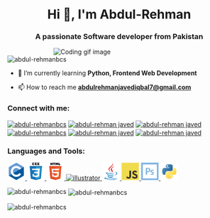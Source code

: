 <h1 align="center">Hi 👋, I'm Abdul-Rehman</h1>
<h3 align="center">A passionate Software developer from Pakistan</h3>

<img align="right" alt="Coding gif image" width="400" src="https://user-images.githubusercontent.com/55389276/140866485-8fb1c876-9a8f-4d6a-98dc-08c4981eaf70.gif">

<p align="left"> <img src="https://komarev.com/ghpvc/?username=abdul-rehmanbcs&label=Profile%20views&color=0e75b6&style=flat" alt="abdul-rehmanbcs" /> </p>

- 🌱 I’m currently learning **Python, Frontend Web Development**

- 📫 How to reach me **abdulrehmanjavediqbal7@gmail.com**

<h3 align="left">Connect with me:</h3>
<p align="left">
<a href="https://codepen.io/abdul-rehmanbcs" target="blank"><img align="center" src="https://raw.githubusercontent.com/rahuldkjain/github-profile-readme-generator/master/src/images/icons/Social/codepen.svg" alt="abdul-rehmanbcs" height="30" width="40" /></a>
<a href="https://twitter.com/abdul-rehman javed" target="blank"><img align="center" src="https://raw.githubusercontent.com/rahuldkjain/github-profile-readme-generator/master/src/images/icons/Social/twitter.svg" alt="abdul-rehman javed" height="30" width="40" /></a>
<a href="https://linkedin.com/in/abdul-rehman javed" target="blank"><img align="center" src="https://raw.githubusercontent.com/rahuldkjain/github-profile-readme-generator/master/src/images/icons/Social/linked-in-alt.svg" alt="abdul-rehman javed" height="30" width="40" /></a>
<a href="https://stackoverflow.com/users/abdul-rehmanbcs" target="blank"><img align="center" src="https://raw.githubusercontent.com/rahuldkjain/github-profile-readme-generator/master/src/images/icons/Social/stack-overflow.svg" alt="abdul-rehmanbcs" height="30" width="40" /></a>
<a href="https://fb.com/abdul-rehman javed" target="blank"><img align="center" src="https://raw.githubusercontent.com/rahuldkjain/github-profile-readme-generator/master/src/images/icons/Social/facebook.svg" alt="abdul-rehman javed" height="30" width="40" /></a>
<a href="https://instagram.com/abdul-rehman javed" target="blank"><img align="center" src="https://raw.githubusercontent.com/rahuldkjain/github-profile-readme-generator/master/src/images/icons/Social/instagram.svg" alt="abdul-rehman javed" height="30" width="40" /></a>
</p>

<h3 align="left">Languages and Tools:</h3>
<p align="left"> <a href="https://www.cprogramming.com/" target="_blank" rel="noreferrer"> <img src="https://raw.githubusercontent.com/devicons/devicon/master/icons/c/c-original.svg" alt="c" width="40" height="40"/> </a> <a href="https://www.w3schools.com/css/" target="_blank" rel="noreferrer"> <img src="https://raw.githubusercontent.com/devicons/devicon/master/icons/css3/css3-original-wordmark.svg" alt="css3" width="40" height="40"/> </a> <a href="https://www.w3.org/html/" target="_blank" rel="noreferrer"> <img src="https://raw.githubusercontent.com/devicons/devicon/master/icons/html5/html5-original-wordmark.svg" alt="html5" width="40" height="40"/> </a> <a href="https://www.adobe.com/in/products/illustrator.html" target="_blank" rel="noreferrer"> <img src="https://www.vectorlogo.zone/logos/adobe_illustrator/adobe_illustrator-icon.svg" alt="illustrator" width="40" height="40"/> </a> <a href="https://www.java.com" target="_blank" rel="noreferrer"> <img src="https://raw.githubusercontent.com/devicons/devicon/master/icons/java/java-original.svg" alt="java" width="40" height="40"/> </a> <a href="https://developer.mozilla.org/en-US/docs/Web/JavaScript" target="_blank" rel="noreferrer"> <img src="https://raw.githubusercontent.com/devicons/devicon/master/icons/javascript/javascript-original.svg" alt="javascript" width="40" height="40"/> </a> <a href="https://www.photoshop.com/en" target="_blank" rel="noreferrer"> <img src="https://raw.githubusercontent.com/devicons/devicon/master/icons/photoshop/photoshop-line.svg" alt="photoshop" width="40" height="40"/> </a> <a href="https://www.python.org" target="_blank" rel="noreferrer"> <img src="https://raw.githubusercontent.com/devicons/devicon/master/icons/python/python-original.svg" alt="python" width="40" height="40"/> </a> </p>

<p><img align="left" src="https://github-readme-stats.vercel.app/api/top-langs?username=abdul-rehmanbcs&show_icons=true&locale=en&layout=compact" alt="abdul-rehmanbcs" /></p>

<p>&nbsp;<img align="center" src="https://github-readme-stats.vercel.app/api?username=abdul-rehmanbcs&show_icons=true&locale=en" alt="abdul-rehmanbcs" /></p>

<p><img align="center" src="https://github-readme-streak-stats.herokuapp.com/?user=abdul-rehmanbcs&" alt="abdul-rehmanbcs" /></p>

